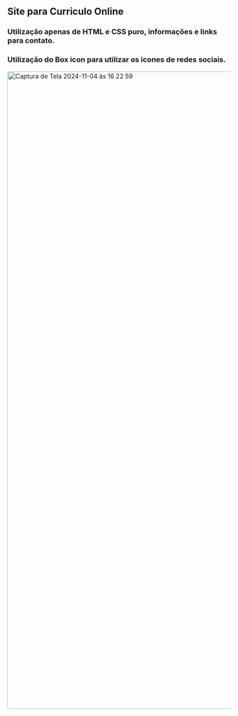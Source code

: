 ## Site para Curriculo Online

### Utilização apenas de HTML e CSS puro, informações e links para contato.
### Utilização do Box icon para utilizar os icones de redes sociais.

<img width="1440" alt="Captura de Tela 2024-11-04 às 16 22 59" src="https://github.com/user-attachments/assets/9876daeb-54d4-400e-b3ce-6d5575d8d735">
